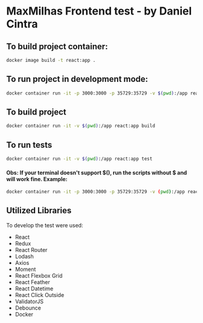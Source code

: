 # MaxMilhas Frontend test - by Daniel Cintra


## To build project container: 

```sh
docker image build -t react:app .
```

## To run project in development mode: 

```sh
docker container run -it -p 3000:3000 -p 35729:35729 -v $(pwd):/app react:app
```

## To build project 

```sh
docker container run -it -v $(pwd):/app react:app build
```

## To run tests 

```sh
docker container run -it -v $(pwd):/app react:app test
```

#### Obs: If your terminal doesn't support $(), run the scripts without $ and will work fine. Example: 

```sh
docker container run -it -p 3000:3000 -p 35729:35729 -v (pwd):/app react:app
```

## Utilized Libraries

To develop the test were used:

* React
* Redux
* React Router
* Lodash
* Axios
* Moment 
* React Flexbox Grid
* React Feather
* React Datetime
* React Click Outside
* ValidatorJS
* Debounce
* Docker

